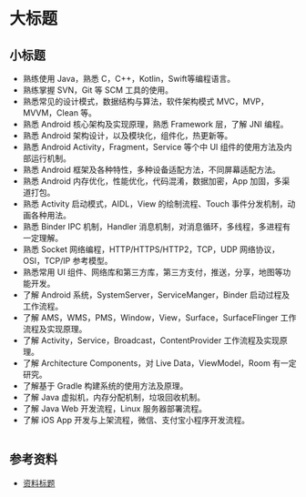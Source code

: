 # 大标题

## 小标题

- 熟练使用 Java，熟悉 C，C++，Kotlin，Swift等编程语言。
- 熟练掌握 SVN，Git 等 SCM 工具的使用。
- 熟悉常见的设计模式，数据结构与算法，软件架构模式 MVC，MVP，MVVM，Clean 等。
- 熟悉 Android 核心架构及实现原理，熟悉 Framework 层，了解 JNI 编程。
- 熟悉 Android 架构设计，以及模块化，组件化，热更新等。
- 熟悉 Android Activity，Fragment，Service 等个中 UI 组件的使用方法及内部运行机制。
- 熟悉 Android 框架及各种特性，多种设备适配方法，不同屏幕适配方法。
- 熟悉 Android 内存优化，性能优化，代码混淆，数据加密，App 加固，多渠道打包。
- 熟悉 Activity 启动模式，AIDL，View 的绘制流程、Touch 事件分发机制，动画各种用法。
- 熟悉 Binder IPC 机制，Handler 消息机制，对消息循环，多线程，多进程有一定理解。
- 熟悉 Socket 网络编程，HTTP/HTTPS/HTTP2，TCP，UDP 网络协议，OSI，TCP/IP 参考模型。
- 熟悉常用 UI 组件、网络库和第三方库，第三方支付，推送，分享，地图等功能开发。
- 了解 Android 系统，SystemServer，ServiceManger，Binder 启动过程及工作流程。
- 了解 AMS，WMS，PMS，Window，View，Surface，SurfaceFlinger 工作流程及实现原理。
- 了解 Activity，Service，Broadcast，ContentProvider 工作流程及实现原理。
- 了解 Architecture Components，对 Live Data，ViewModel，Room 有一定研究。
- 了解基于 Gradle 构建系统的使用方法及原理。
- 了解 Java 虚拟机，内存分配机制，垃圾回收机制。
- 了解 Java Web 开发流程，Linux 服务器部署流程。
- 了解 iOS App 开发与上架流程，微信、支付宝小程序开发流程。

<img src="https://github.com/jeanboydev/Android-ReadTheFuckingSourceCode/blob/master/resources/images/xxx/xxx.png" alt=""/>

## 参考资料

- [资料标题](http://www.baidu.com)


